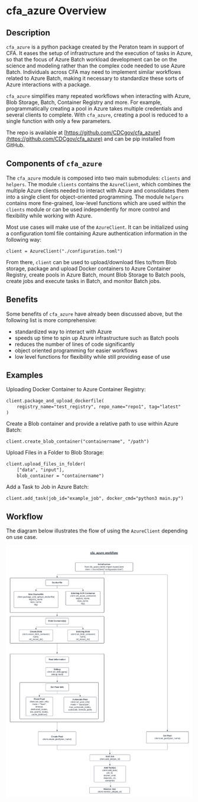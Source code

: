 # cfa_azure Overview

## Description

`cfa_azure` is a python package created by the Peraton team in support of CFA. It eases the setup of infrastructure and the execution of tasks in Azure, so that the focus of Azure Batch workload development can be on the science and modeling rather than the complex code needed to use Azure Batch. Individuals across CFA may need to implement similar workflows related to Azure Batch, making it necessary to standardize these sorts of Azure interactions with a package. 

`cfa_azure` simplifies many repeated workflows when interacting with Azure, Blob Storage, Batch, Container Registry and more. For example, programmatically creating a pool in Azure takes multiple credentials and several clients to complete. With `cfa_azure`, creating a pool is reduced to a single function with only a few parameters.

The repo is available at [https://github.com/CDCgov/cfa_azure](https://github.com/CDCgov/cfa_azure) and can be pip installed from GitHub.

## Components of `cfa_azure`
The `cfa_azure` module is composed into two main submodules: `clients` and `helpers`. The module `clients` contains the `AzureClient`, which combines the multiple Azure clients needed to interact with Azure and consolidates them into a single client for object-oriented programming. The module `helpers` contains more fine-grained, low-level functions which are used within the `clients` module or can be used independently for more control and flexibility while working with Azure.

Most use cases will make use of the `AzureClient`. It can be initialized using a configuration toml file containing Azure authentication information in the following way:
```
client = AzureClient("./configuration.toml")
```
From there, `client` can be used to upload/download files to/from Blob storage, package and upload Docker containers to Azure Container Registry, create pools in Azure Batch, mount Blob Storage to Batch pools, create jobs and execute tasks in Batch, and monitor Batch jobs. 

## Benefits
Some benefits of `cfa_azure` have already been discussed above, but the following list is more comprehensive:
- standardized way to interact with Azure
- speeds up time to spin up Azure infrastructure such as Batch pools
- reduces the number of lines of code significantly 
- object oriented programming for easier workflows
- low level functions for flexibility while still providing ease of use

## Examples
Uploading Docker Container to Azure Container Registry:
```
client.package_and_upload_dockerfile(
    registry_name="test_registry", repo_name="repo1", tag="latest"
)
```

Create a Blob container and provide a relative path to use within Azure Batch:
```
client.create_blob_container("containername", "/path")
```

Upload Files in a Folder to Blob Storage:
```
client.upload_files_in_folder(
    ["data", "input"],
    blob_container = "containername")
```

Add a Task to Job in Azure Batch:
```
client.add_task(job_id="example_job", docker_cmd="python3 main.py")
```

## Workflow
The diagram below illustrates the flow of using the `AzureClient` depending on use case.


![AzureClient Workflow](./cfa_azure%20workflow.png)